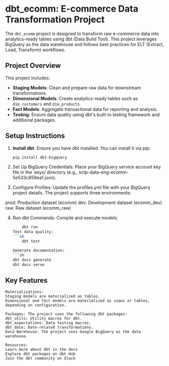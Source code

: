 # dbt_ecomm: E-commerce Data Transformation Project

The `dbt_ecomm` project is designed to transform raw e-commerce data into analytics-ready tables using dbt (Data Build Tool). This project leverages BigQuery as the data warehouse and follows best practices for ELT (Extract, Load, Transform) workflows.

## Project Overview

This project includes:
- **Staging Models**: Clean and prepare raw data for downstream transformations.
- **Dimensional Models**: Create analytics-ready tables such as `dim_customers` and `dim_products`.
- **Fact Models**: Aggregate transactional data for reporting and analysis.
- **Testing**: Ensure data quality using dbt's built-in testing framework and additional packages.




## Setup Instructions

1. **Install dbt**:
   Ensure you have dbt installed. You can install it via pip:
   ```sh
   pip install dbt-bigquery

2. Set Up BigQuery Credentials: Place your BigQuery service account key file in the .keys/ directory (e.g., sctp-data-eng-ecomm-5e533c859ea1.json).

3. Configure Profiles: Update the profiles.yml file with your BigQuery project details. The project supports three environments:

prod: Production dataset (ecomm)
dev: Development dataset (ecomm_dev)
raw: Raw dataset (ecomm_raw)

4. Run dbt Commands:
    Compile and execute models:
    ```sh
        dbt run
    Test data quality:
    ```sh
        dbt test

    Generate documentation:
    ```sh
    dbt docs generate
    dbt docs serve

## Key Features
    Materializations:
    Staging models are materialized as tables.
    Dimensional and fact models are materialized as views or tables, depending on configuration.
   
    Packages: The project uses the following dbt packages:
    dbt_utils: Utility macros for dbt.
    dbt_expectations: Data testing macros.
    dbt_date: Date-related transformations.
    Data Warehouse: The project uses Google BigQuery as the data warehouse.

    Resources:
    Learn more about dbt in the docs
    Explore dbt packages on dbt Hub
    Join the dbt community on Slack